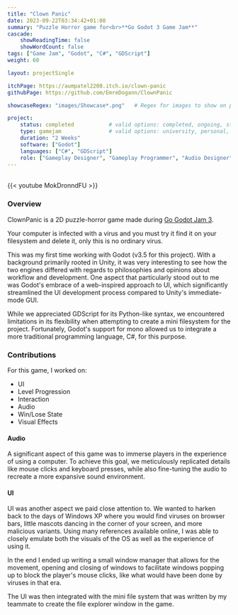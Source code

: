 ```yaml
---
title: "Clown Panic"
date: 2023-09-22T03:34:42+01:00
summary: "Puzzle Horror game for<br>**Go Godot 3 Game Jam**"
cascade:
    showReadingTime: false
    showWordCount: false
tags: ["Game Jam", "Godot", "C#", "GDScript"]
weight: 60

layout: projectSingle

itchPage: https://aumpatel2208.itch.io/clown-panic
githubPage: https://github.com/EmreDogann/ClownPanic

showcaseRegex: "images/Showcase*.png"	# Regex for images to show on page

project:
    status: completed			# valid options: completed, ongoing, stopped
    type: gamejam				# valid options: university, personal, gamejam
    duration: "2 Weeks"
    software: ["Godot"]
    languages: ["C#", "GDScript"]
    role: ["Gameplay Designer", "Gameplay Programmer", "Audio Designer"]
---
```


\
{{< youtube MokDronndFU >}}

### Overview

ClownPanic is a 2D puzzle-horror game made during [Go Godot Jam 3](https://itch.io/jam/go-godot-jam-3).

Your computer is infected with a virus and you must try it find it on your filesystem and delete it, only this is no ordinary virus.

This was my first time working with Godot (v3.5 for this project). With a background primarily rooted in Unity, it was very interesting to see how the two engines differed with regards to philosophies and opinions about workflow and development. One aspect that particularly stood out to me was Godot's embrace of a web-inspired approach to UI, which significantly streamlined the UI development process compared to Unity's immediate-mode GUI.

While we appreciated GDScript for its Python-like syntax, we encountered limitations in its flexibility when attempting to create a mini filesystem for the project. Fortunately, Godot's support for mono allowed us to integrate a more traditional programming language, C#, for this purpose.

### Contributions

For this game, I worked on:

- UI
- Level Progression
- Interaction
- Audio
- Win/Lose State
- Visual Effects

#### Audio

A significant aspect of this game was to immerse players in the experience of using a computer. To achieve this goal, we meticulously replicated details like mouse clicks and keyboard presses, while also fine-tuning the audio to recreate a more expansive sound environment.

#### UI

UI was another aspect we paid close attention to. We wanted to harken back to the days of Windows XP where you would find viruses on browser bars, little mascots dancing in the corner of your screen, and more malicious variants. Using many references available online, I was able to closely emulate both the visuals of the OS as well as the experience of using it.

In the end I ended up writing a small window manager that allows for the movement, opening and closing of windows to facilitate windows popping up to block the player's mouse clicks, like what would have been done by viruses in that era.

The UI was then integrated with the mini file system that was written by my teammate to create the file explorer window in the game.